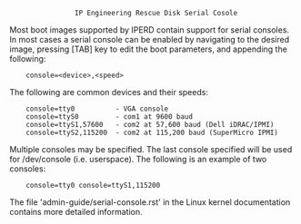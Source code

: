                     IP Engineering Rescue Disk Serial Cosole

Most boot images supported by IPERD contain support for serial consoles. In
most cases a serial console can be enabled by navigating to the desired image,
pressing [TAB] key to edit the boot parameters, and appending the following:

        console=<device>,<speed>

The following are common devices and their speeds:

        console=tty0          - VGA console
        console=ttyS0         - com1 at 9600 baud
        console=ttyS1,57600   - com2 at 57,600 baud (Dell iDRAC/IPMI)
        console=ttyS2,115200  - com2 at 115,200 baud (SuperMicro IPMI)

Multiple consoles may be specified. The last console specified will be used for
/dev/console (i.e. userspace). The following is an example of two consoles:

        console=tty0 console=ttyS1,115200

The file 'admin-guide/serial-console.rst' in the Linux kernel documentation
contains more detailed information.


